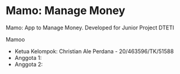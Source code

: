 # Mamo: Manage Money
Mamo: App to Manage Money. Developed for Junior Project DTETI

Mamoo
* Ketua Kelompok: Christian Ale Perdana - 20/463596/TK/51588
* Anggota 1:
* Anggota 2: 
